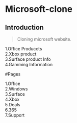 # Microsoft-clone

## Introduction

>Cloning microsoft website.<br>

1.Office Produccts <br>
2.Xbox product<br>
3.Surface product Info<br>
4.Gamming Information<br> 


#Pages

1.Office<br>
2.Windows<br>
3.Surface<br>
4.Xbox<br>
5.Deals<br>
6.365<br>
7.Support


